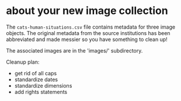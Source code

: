 # about your new image collection

The `cats-human-situations.csv` file contains metadata for three image objects.
The original metadata from the source institutions has been abbreviated and made
messier so you have something to clean up!

The associated images are in the 'images/' subdirectory.

Cleanup plan:
- get rid of all caps
- standardize dates
- standardize dimensions
- add rights statements